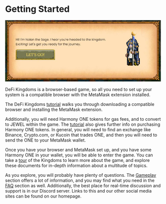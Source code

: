 # Getting Started

![Welcome to DeFI Kingdoms!](../.gitbook/assets/Nolan.JPG)

DeFi Kingdoms is a browser-based game, so all you need to set up your system is a compatible browser with the MetaMask extension installed.

The DeFi Kingdoms [tutorial](https://defikingdoms.com/tutorial.html) walks you through downloading a compatible browser and installing the MetaMask extension.

Additionally, you will need Harmony ONE tokens for gas fees, and to convert to JEWEL within the game. The [tutorial](https://defikingdoms.com/tutorial.html) also gives further info on purchasing Harmony ONE tokens. In general, you will need to find an exchange like Binance, Crypto.com, or Kucoin that trades ONE, and then you will need to send the ONE to your MetaMask wallet.

Once you have your browser and MetaMask set up, and you have some Harmony ONE in your wallet, you will be able to enter the game. You can take a [tour](https://defikingdoms.com/tour.html) of the Kingdoms to learn more about the game, and explore these documents for in-depth information about a multitude of topics.

As you explore, you will probably have plenty of questions. The [Gameplay](gameplay/) section offers a lot of information, and you may find what you need in the [FAQ](faq.md) section as well. Additionally, the best place for real-time discussion and support is in our Discord server. Links to this and our other social media sites can be found on our homepage.
